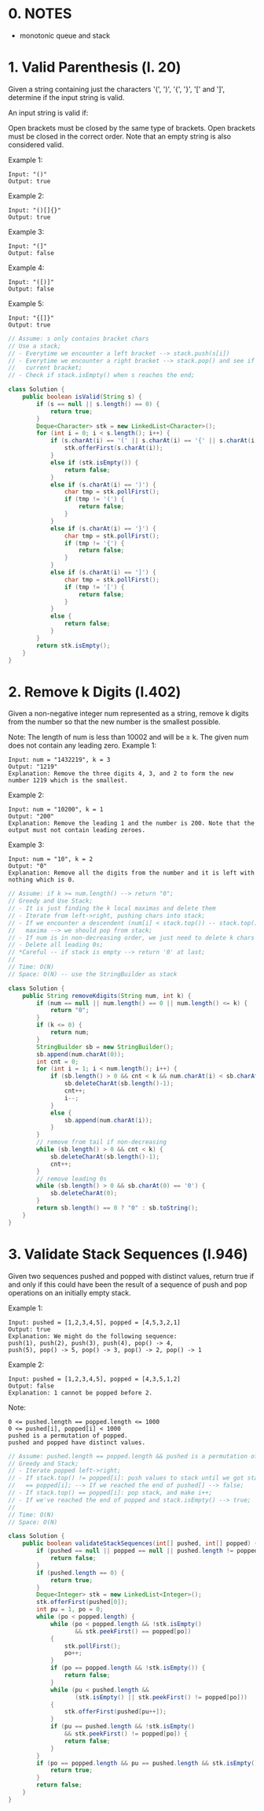 # 0. NOTES

- monotonic queue and stack

# 1. Valid Parenthesis (l. 20)

Given a string containing just the characters '(', ')', '{', '}', '[' and ']', determine if the input string is valid.

An input string is valid if:

Open brackets must be closed by the same type of brackets.
Open brackets must be closed in the correct order.
Note that an empty string is also considered valid.

Example 1:

```
Input: "()"
Output: true
```

Example 2:

```
Input: "()[]{}"
Output: true
```

Example 3:

```
Input: "(]"
Output: false
```

Example 4:

```
Input: "([)]"
Output: false
```

Example 5:

```
Input: "{[]}"
Output: true
```

```java
// Assume: s only contains bracket chars
// Use a stack;
// - Everytime we encounter a left bracket --> stack.push(s[i])
// - Everytime we encounter a right bracket --> stack.pop() and see if it matches
//   current bracket;
// - Check if stack.isEmpty() when s reaches the end;

class Solution {
    public boolean isValid(String s) {
        if (s == null || s.length() == 0) {
            return true;
        }
        Deque<Character> stk = new LinkedList<Character>();
        for (int i = 0; i < s.length(); i++) {
            if (s.charAt(i) == '(' || s.charAt(i) == '{' || s.charAt(i) == '[') {
                stk.offerFirst(s.charAt(i));
            }
            else if (stk.isEmpty()) {
                return false;
            }
            else if (s.charAt(i) == ')') {
                char tmp = stk.pollFirst();
                if (tmp != '(') {
                    return false;
                }
            }
            else if (s.charAt(i) == '}') {
                char tmp = stk.pollFirst();
                if (tmp != '{') {
                    return false;
                }
            }
            else if (s.charAt(i) == ']') {
                char tmp = stk.pollFirst();
                if (tmp != '[') {
                    return false;
                }
            }
            else {
                return false;
            }
        }
        return stk.isEmpty();
    }
}
```

# 2. Remove k Digits (l.402)

Given a non-negative integer num represented as a string, remove k digits from the number so that the new number is the smallest possible.

Note:
The length of num is less than 10002 and will be ≥ k.
The given num does not contain any leading zero.
Example 1:

```
Input: num = "1432219", k = 3
Output: "1219"
Explanation: Remove the three digits 4, 3, and 2 to form the new number 1219 which is the smallest.
```

Example 2:

```
Input: num = "10200", k = 1
Output: "200"
Explanation: Remove the leading 1 and the number is 200. Note that the output must not contain leading zeroes.
```

Example 3:

```
Input: num = "10", k = 2
Output: "0"
Explanation: Remove all the digits from the number and it is left with nothing which is 0.
```

```java
// Assume: if k >= num.length() --> return "0";
// Greedy and Use Stack;
// - It is just finding the k local maximas and delete them
// - Iterate from left->right, pushing chars into stack;
// - If we encounter a descendent (num[i] < stack.top()) -- stack.top() is the local
//   maxima --> we should pop from stack;
// - If num is in non-decreasing order, we just need to delete k chars from tail;
// - Delete all leading 0s;
// *Careful -- if stack is empty --> return '0' at last;
//
// Time: O(N)
// Space: O(N) -- use the StringBuilder as stack

class Solution {
    public String removeKdigits(String num, int k) {
        if (num == null || num.length() == 0 || num.length() <= k) {
            return "0";
        }
        if (k <= 0) {
            return num;
        }
        StringBuilder sb = new StringBuilder();
        sb.append(num.charAt(0));
        int cnt = 0;
        for (int i = 1; i < num.length(); i++) {
            if (sb.length() > 0 && cnt < k && num.charAt(i) < sb.charAt(sb.length()-1)) {
                sb.deleteCharAt(sb.length()-1);
                cnt++;
                i--;
            }
            else {
                sb.append(num.charAt(i));
            }
        }
        // remove from tail if non-decreasing
        while (sb.length() > 0 && cnt < k) {
            sb.deleteCharAt(sb.length()-1);
            cnt++;
        }
        // remove leading 0s
        while (sb.length() > 0 && sb.charAt(0) == '0') {
            sb.deleteCharAt(0);
        }
        return sb.length() == 0 ? "0" : sb.toString();
    }
}
```

# 3. Validate Stack Sequences (l.946)

Given two sequences pushed and popped with distinct values, return true if and only if this could have been the result of a sequence of push and pop operations on an initially empty stack.

Example 1:

```
Input: pushed = [1,2,3,4,5], popped = [4,5,3,2,1]
Output: true
Explanation: We might do the following sequence:
push(1), push(2), push(3), push(4), pop() -> 4,
push(5), pop() -> 5, pop() -> 3, pop() -> 2, pop() -> 1
```

Example 2:

```
Input: pushed = [1,2,3,4,5], popped = [4,3,5,1,2]
Output: false
Explanation: 1 cannot be popped before 2.
```

Note:

```
0 <= pushed.length == popped.length <= 1000
0 <= pushed[i], popped[i] < 1000
pushed is a permutation of popped.
pushed and popped have distinct values.
```

```java
// Assume: pushed.length == popped.length && pushed is a permutation of popped;
// Greedy and Stack;
// - Iterate popped left->right;
// - If stack.top() != popped[i]: push values to stack until we got stack.top()
//   == popped[i]; --> If we reached the end of pushed[] --> false;
// - If stack.top() == popped[i]: pop stack, and make i++;
// - If we've reached the end of popped and stack.isEmpty() --> true;
//
// Time: O(N)
// Space: O(N)

class Solution {
    public boolean validateStackSequences(int[] pushed, int[] popped) {
        if (pushed == null || popped == null || pushed.length != popped.length) {
            return false;
        }
        if (pushed.length == 0) {
            return true;
        }
        Deque<Integer> stk = new LinkedList<Integer>();
        stk.offerFirst(pushed[0]);
        int pu = 1, po = 0;
        while (po < popped.length) {
            while (po < popped.length && !stk.isEmpty()
                   && stk.peekFirst() == popped[po])
            {
                stk.pollFirst();
                po++;
            }
            if (po == popped.length && !stk.isEmpty()) {
                return false;
            }
            while (pu < pushed.length &&
                   (stk.isEmpty() || stk.peekFirst() != popped[po]))
            {
                stk.offerFirst(pushed[pu++]);
            }
            if (pu == pushed.length && !stk.isEmpty()
                && stk.peekFirst() != popped[po]) {
                return false;
            }
        }
        if (po == popped.length && pu == pushed.length && stk.isEmpty()) {
            return true;
        }
        return false;
    }
}
```
